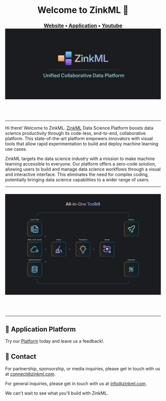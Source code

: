 <h1 align="center"> Welcome to ZinkML 👋</h1>

<h3 align="center">
	<a href="https://zinkml.com">Website</a>
	<span> &bull; </span>
	<a href="https://app.zinkml.com/signup">Application</a>
	<span> &bull; </span>
	<a href="https://www.youtube.com/@ZinkMLOfficial">Youtube</a>
	<br />
	<img width="700px" alt="image" src="https://github.com/zinkml/.github/blob/main/profile/logo-name-subtitle.png">
</h3>
</br>
</br>

---

Hi there! Welcome to ZinkML. [ZinkML](https://zinkml.com) Data Science Platform boosts data science productivity through its code-less, end-to-end, collaborative platform. This state-of-the-art platform empowers innovators with visual tools that allow rapid experimentation to build and deploy machine learning use cases.

ZinkML targets the data science industry with a mission to make machine learning accessible to everyone. Our platform offers a zero-code solution, allowing users to build and manage data science workflows through a visual and interactive interface. This eliminates the need for complex coding, potentially bringing data science capabilities to a wider range of users.

---

<h3 align="center">
	<img width="700px" alt="image" src="https://github.com/zinkml/.github/blob/main/profile/Banner.png">
</h3>
</br>
</br>

---

## 🤝 Application Platform

Try our [Platform](https://app.zinkml.com/signup) today and leave us a feedback!.


## 💌 Contact

For partnership, sponsorship, or media inquiries, please get in touch with us at [connect@zinkml.com](mailto:connect@zinkml.com).

For general inquiries, please get in touch with us at [info@zinkml.com](mailto:info@zinkml.com).

We can't wait to see what you'll build with ZinkML.
